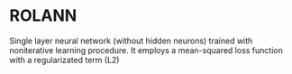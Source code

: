 # ROLANN
Single layer neural network (without hidden neurons) trained with noniterative learning procedure. It employs a mean-squared loss function with a regularizated term (L2)
